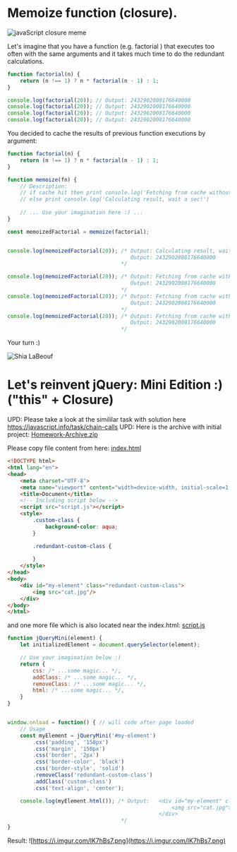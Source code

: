 # Memoize function (closure). 
![javaScript closure meme](https://miro.medium.com/max/400/1*d0wE93HI4MWHXPRIchr_Kg.jpeg)

Let's imagine that you have a function (e.g. factorial ) that executes too often with the same arguments and it takes much time to do the redundant calculations.

```javascript
function factorial(n) {
    return (n !== 1) ? n * factorial(n - 1) : 1;
}

console.log(factorial(20)); // Output: 2432902008176640000
console.log(factorial(20)); // Output: 2432902008176640000
console.log(factorial(20)); // Output: 2432902008176640000
console.log(factorial(20)); // Output: 2432902008176640000
```

You decided to cache the results of previous function executions by argument:
```javascript
function factorial(n) {
    return (n !== 1) ? n * factorial(n - 1) : 1;
}

function memoize(fn) {
    // Description: 
    // if cache hit then print console.log('Fetching from cache without calculation, yeah!');
    // else print console.log('Calculating result, wait a sec!')
    
    // ... Use your imagination here :) ... 
}

const memoizedFactorial = memoize(factorial);


console.log(memoizedFactorial(20)); /* Output: Calculating result, wait a sec!
                                       Output: 2432902008176640000
                                    */

console.log(memoizedFactorial(20)); /* Output: Fetching from cache without calculation, yeah!
                                       Output: 2432902008176640000
                                    */ 
console.log(memoizedFactorial(20)); /* Output: Fetching from cache without calculation, yeah!
                                       Output: 2432902008176640000
                                    */ 
console.log(memoizedFactorial(20)); /* Output: Fetching from cache without calculation, yeah!
                                       Output: 2432902008176640000
                                    */ 
```

Your turn :)

![Shia LaBeouf](https://i.imgur.com/i4Ve3If.png)

# Let's reinvent jQuery: Mini Edition :) ("this" + Closure)

UPD: Please take a look at the simililar task with solution here https://javascript.info/task/chain-calls 
UPD: Here is the archive with initial project: [Homework-Archive.zip](Homework-Archive.zip)

Please copy file content from here: [index.html](index.html)
```html
<!DOCTYPE html>
<html lang="en">
<head>
    <meta charset="UTF-8">
    <meta name="viewport" content="width=device-width, initial-scale=1.0">
    <title>Document</title>
    <!-- Including script below -->
    <script src="script.js"></script>
    <style>
        .custom-class {
            background-color: aqua;
        }

        .redundant-custom-class {
            
        }
    </style>
</head>
<body>
    <div id="my-element" class="redundant-custom-class">
        <img src="cat.jpg"/>
    </div>
</body>
</html>
```

and one more file which is also located near the index.html: [script.js](script.js)
```javascript
function jQueryMini(element) {
    let initializedElement = document.querySelector(element);

    // Use your imagination below :)
    return {
        css: /* ...some magic... */,
        addClass: /* ...some magic... */,
        removeClass: /* ...some magic... */,
        html: /* ...some magic... */,
    }
}


window.onload = function() { // will code after page loaded
    // Usage
    const myElement = jQueryMini('#my-element')
        .css('padding', '150px')
        .css('margin', '150px')
        .css('border', '2px')
        .css('border-color', 'black')
        .css('border-style', 'solid')
        .removeClass('redundant-custom-class')
        .addClass('custom-class')
        .css('text-align', 'center');

    console.log(myElement.html()); /* Output:   <div id="my-element" class="custom-class" style="padding: 150px; margin: 150px; border: 2px solid black; text-align: center;">
                                                    <img src="cat.jpg">
                                                </div>
                                    */
}
```

Result:
![https://i.imgur.com/lK7hBs7.png](https://i.imgur.com/lK7hBs7.png)